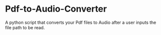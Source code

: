 # Pdf-to-Audio-Converter
A python script that converts your Pdf files to Audio after a user inputs the file path to be read.
